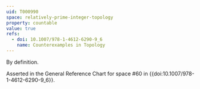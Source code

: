 ```yaml
---
uid: T000990
space: relatively-prime-integer-topology
property: countable
value: true
refs:
  - doi: 10.1007/978-1-4612-6290-9_6
    name: Counterexamples in Topology
---
```

By definition.

Asserted in the General Reference Chart for space #60 in
{{doi:10.1007/978-1-4612-6290-9_6}}.

